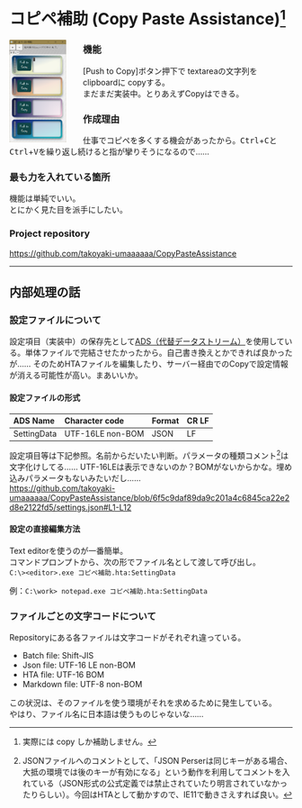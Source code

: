 # コピペ補助 (Copy Paste Assistance)[^1]

<img src="docs/images/画面.png" alt="動作画面"  style="float: left; width: 20%; max-width: 150px; margin-right: 30px" align="left" >

[^1]: 実際には copy しか補助しません。

### 機能
[Push to Copy]ボタン押下で textareaの文字列を clipboardに copyする。  
まだまだ実装中。とりあえずCopyはできる。

### 作成理由
仕事でコピペを多くする機会があったから。<kbd>Ctrl</kbd>+<kbd>C</kbd>と<kbd>Ctrl</kbd>+<kbd>V</kbd>を繰り返し続けると指が攣りそうになるので……

### 最も力を入れている箇所
機能は単純でいい。  
とにかく見た目を派手にしたい。

### Project repository
https://github.com/takoyaki-umaaaaaa/CopyPasteAssistance

----

## 内部処理の話
### 設定ファイルについて
設定項目（実装中）の保存先として[ADS（代替データストリーム）](https://ja.wikipedia.org/wiki/%E3%83%95%E3%82%A9%E3%83%BC%E3%82%AF_(%E3%83%95%E3%82%A1%E3%82%A4%E3%83%AB%E3%82%B7%E3%82%B9%E3%83%86%E3%83%A0))を使用している。単体ファイルで完結させたかったから。自己書き換えとかできれば良かったが……
そのためHTAファイルを編集したり、サーバー経由でのCopyで設定情報が消える可能性が高い。まあいいか。

#### 設定ファイルの形式

| ADS Name     | Character code | Format | CR LF |
| :---         | :---         | :---         | :---         |
| SettingData   | UTF-16LE non-BOM | JSON    | LF |

設定項目等は下記参照。名前からだいたい判断。パラメータの種類コメント[^2]は文字化けしてる…… UTF-16LEは表示できないのか？BOMがないからかな。埋め込みパラメータもないみたいだし……  
https://github.com/takoyaki-umaaaaaa/CopyPasteAssistance/blob/6f5c9daf89da9c201a4c6845ca22e2d8e2122fd5/settings.json#L1-L12

[^2]: JSONファイルへのコメントとして、「JSON Perserは同じキーがある場合、大抵の環境では後のキーが有効になる」という動作を利用してコメントを入れている（JSON形式の公式定義では禁止されていたり明言されていなかったりらしい）。今回はHTAとして動かすので、IE11で動きさえすれば良い。

#### 設定の直接編集方法
Text editorを使うのが一番簡単。  
コマンドプロンプトから、次の形でファイル名として渡して呼び出し。  
`C:\><editor>.exe コピペ補助.hta:SettingData`  

例：`C:\work> notepad.exe コピペ補助.hta:SettingData`  

### ファイルごとの文字コードについて
Repositoryにある各ファイルは文字コードがそれぞれ違っている。

* Batch file: Shift-JIS
* Json file: UTF-16 LE non-BOM
* HTA file: UTF-16 BOM
* Markdown file: UTF-8 non-BOM

この状況は、そのファイルを使う環境がそれを求めるために発生している。  
やはり、ファイル名に日本語は使うものじゃないな……
